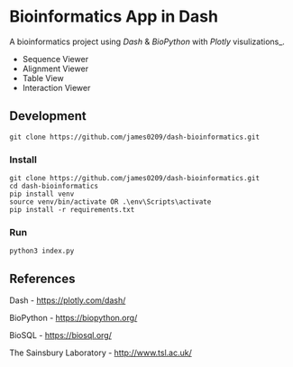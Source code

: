 # Bioinformatics App in Dash

A bioinformatics project using _Dash_ & _BioPython_ with _Plotly_ visulizations\_.

- Sequence Viewer
- Alignment Viewer
- Table View
- Interaction Viewer

## Development

```shell script
git clone https://github.com/james0209/dash-bioinformatics.git
```

### Install

```shell script
git clone https://github.com/james0209/dash-bioinformatics.git
cd dash-bioinformatics
pip install venv
source venv/bin/activate OR .\env\Scripts\activate
pip install -r requirements.txt
```

### Run

```shell script
python3 index.py
```

## References

Dash - <https://plotly.com/dash/>

BioPython - <https://biopython.org/>

BioSQL - <https://biosql.org/>

The Sainsbury Laboratory - <http://www.tsl.ac.uk/>
